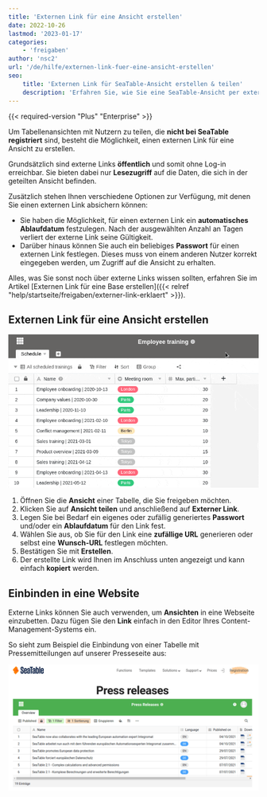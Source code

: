 ```yaml
---
title: 'Externen Link für eine Ansicht erstellen'
date: 2022-10-26
lastmod: '2023-01-17'
categories:
    - 'freigaben'
author: 'nsc2'
url: '/de/hilfe/externen-link-fuer-eine-ansicht-erstellen'
seo:
    title: 'Externen Link für SeaTable-Ansicht erstellen & teilen'
    description: 'Erfahren Sie, wie Sie eine SeaTable-Ansicht per externem Link mit nicht registrierten Nutzern teilen und schützen können. Schritt-für-Schritt-Anleitung.'
---
```


{{< required-version "Plus" "Enterprise" >}}

Um Tabellenansichten mit Nutzern zu teilen, die **nicht bei SeaTable registriert** sind, besteht die Möglichkeit, einen externen Link für eine Ansicht zu erstellen.

Grundsätzlich sind externe Links **öffentlich** und somit ohne Log-in erreichbar. Sie bieten dabei nur **Lesezugriff** auf die Daten, die sich in der geteilten Ansicht befinden.

Zusätzlich stehen Ihnen verschiedene Optionen zur Verfügung, mit denen Sie einen externen Link absichern können:

- Sie haben die Möglichkeit, für einen externen Link ein **automatisches Ablaufdatum** festzulegen. Nach der ausgewählten Anzahl an Tagen verliert der externe Link seine Gültigkeit.
- Darüber hinaus können Sie auch ein beliebiges **Passwort** für einen externen Link festlegen. Dieses muss von einem anderen Nutzer korrekt eingegeben werden, um Zugriff auf die Ansicht zu erhalten.

Alles, was Sie sonst noch über externe Links wissen sollten, erfahren Sie im Artikel [Externen Link für eine Base erstellen]({{< relref "help/startseite/freigaben/externer-link-erklaert" >}}).

## Externen Link für eine Ansicht erstellen

![Externen Link für eine Ansicht erstellen in SeaTable](images/create-an-external-link-for-a-view-2.gif)

1. Öffnen Sie die **Ansicht** einer Tabelle, die Sie freigeben möchten.
2. Klicken Sie auf **Ansicht teilen** und anschließend auf **Externer Link**.
3. Legen Sie bei Bedarf ein eigenes oder zufällig generiertes **Passwort** und/oder ein **Ablaufdatum** für den Link fest.
4. Wählen Sie aus, ob Sie für den Link eine **zufällige URL** generieren oder selbst eine **Wunsch-URL** festlegen möchten.
5. Bestätigen Sie mit **Erstellen**.
6. Der erstellte Link wird Ihnen im Anschluss unten angezeigt und kann einfach **kopiert** werden.

## Einbinden in eine Website

Externe Links können Sie auch verwenden, um **Ansichten** in eine Webseite einzubetten. Dazu fügen Sie den **Link** einfach in den Editor Ihres Content-Management-Systems ein.

So sieht zum Beispiel die Einbindung von einer Tabelle mit Pressemitteilungen auf unserer Presseseite aus:

![Einbetten von externen Ansichten in eine Website.](images/image-1666823263581.png)

